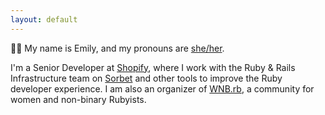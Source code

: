 ```yaml
---
layout: default
---
```


👋🏻 My name is Emily, and my pronouns are [she/her](https://pronoun.is/she).

I'm a Senior Developer at [Shopify](https://shopify.engineering), where I work with the Ruby & Rails Infrastructure team on [Sorbet](https://sorbet.org/) and other tools to improve the Ruby developer experience. I am also an organizer of [WNB.rb](https://wnb-rb.dev), a community for women and non-binary Rubyists.
